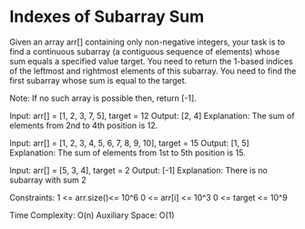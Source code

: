 # Indexes of Subarray Sum

Given an array arr[] containing only non-negative integers, your task is to find a continuous subarray (a contiguous sequence of elements) whose sum equals a specified value target. You need to return the 1-based indices of the leftmost and rightmost elements of this subarray. You need to find the first subarray whose sum is equal to the target.

Note: If no such array is possible then, return [-1].

Input: arr[] = [1, 2, 3, 7, 5], target = 12
Output: [2, 4]
Explanation: The sum of elements from 2nd to 4th position is 12.

Input: arr[] = [1, 2, 3, 4, 5, 6, 7, 8, 9, 10], target = 15
Output: [1, 5]
Explanation: The sum of elements from 1st to 5th position is 15.

Input: arr[] = [5, 3, 4], target = 2
Output: [-1]
Explanation: There is no subarray with sum 2

Constraints:
1 <= arr.size()<= 10^6
0 <= arr[i] <= 10^3
0 <= target <= 10^9

Time Complexity: O(n)
Auxiliary Space: O(1)
